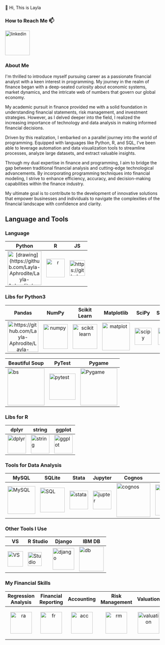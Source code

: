 👋 Hi, This is Layla


### How to Reach Me 📫
[<img width="80" alt="linkedin" src="https://github.com/Layla-Aphrodite/Layla-Aphrodite/assets/163326456/39064f9e-e95a-4445-ab25-0c1b160d3ae9">](https://www.linkedin.com/in/laylayuan/)


### About Me
I'm thrilled to introduce myself pursuing career as a passionate financial analyst with a keen interest in programming. My journey in the realm of finance began with a deep-seated curiosity about economic systems, market dynamics, and the intricate web of numbers that govern our global economy.

My academic pursuit in finance provided me with a solid foundation in understanding financial statements, risk management, and investment strategies. However, as I delved deeper into the field, I realized the increasing importance of technology and data analysis in making informed financial decisions.

Driven by this realization, I embarked on a parallel journey into the world of programming. Equipped with languages like Python, R, and SQL, I've been able to leverage automation and data visualization tools to streamline processes, analyze large datasets, and extract valuable insights.

Through my dual expertise in finance and programming, I aim to bridge the gap between traditional financial analysis and cutting-edge technological advancements. By incorporating programming techniques into financial modeling, I strive to enhance efficiency, accuracy, and decision-making capabilities within the finance industry.

My ultimate goal is to contribute to the development of innovative solutions that empower businesses and individuals to navigate the complexities of the financial landscape with confidence and clarity.

## Language and Tools
### Language
| Python | R | JS |
|:--------:|:----:|:---:|
|<img src="https://github.com/Layla-Aphrodite/Layla-Aphrodite/assets/163326456/a9aa6213-2c70-40dc-8367-f194f1f585d4.png" alt="[drawing](https://github.com/Layla-Aphrodite/Layla-Aphrodite/assets/163326456/a9aa6213-2c70-40dc-8367-f194f1f585d4.png)" width="110"/> |<img width="60" alt="r" src="https://github.com/Layla-Aphrodite/Layla-Aphrodite/assets/163326456/51b42f88-08b7-47a2-989e-59dc92dd95f5)">| <img src="https://github.com/Layla-Aphrodite/Layla-Aphrodite/assets/163326456/0c7e8855-8753-45ba-ae3c-e1a724dd24eb.png" alt="https://github.com/Layla-Aphrodite/Layla-Aphrodite/assets/163326456/0c7e8855-8753-45ba-ae3c-e1a724dd24eb.png" width="50"/>


### Libs for Python3
| Pandas | NumPy | Scikit Learn|  Matplotlib | SciPy | Seaborn| Statsmodels| Folium | Plotly |
|:--------:|:-------:|:----------------:|:------------:|:-------:|:--------:|:--------:| :--:| :--: |
| <img src="https://github.com/Layla-Aphrodite/Layla-Aphrodite/assets/163326456/a8114f03-308e-424e-8855-0b2f22693a6a.jpg" alt="https://github.com/Layla-Aphrodite/Layla-Aphrodite/assets/163326456/a8114f03-308e-424e-8855-0b2f22693a6a" width="100"/> | <img width="80" alt="numpy" src="https://github.com/Layla-Aphrodite/Layla-Aphrodite/assets/163326456/86e3c126-462c-443b-9b90-0e1e4424a558"> |<img width="80" alt="scikit learn" src="https://github.com/Layla-Aphrodite/Layla-Aphrodite/assets/163326456/d8a073ba-86b3-4cc4-b8ed-4543b835e355"> | <img width="90" alt="matplot" src="https://github.com/Layla-Aphrodite/Layla-Aphrodite/assets/163326456/d6bf6183-84ee-4460-8bb0-288edcebde18"> | <img width="55" alt="scipy" src="https://github.com/Layla-Aphrodite/Layla-Aphrodite/assets/163326456/a508aac9-172d-46da-9a3f-4bf8dbbbf9fc"> |<img width="55" alt="seaborn" src="https://github.com/Layla-Aphrodite/Layla-Aphrodite/assets/163326456/eeb95961-f2aa-486b-9c59-b66d864944a1"> | <img width="47" alt="statsmodel" src="https://github.com/Layla-Aphrodite/Layla-Aphrodite/assets/163326456/b793887e-e678-4e54-8252-9bfbd61ec088"> |<img width="30" alt="folium_logo" src="https://github.com/Layla-Aphrodite/Layla-Aphrodite/assets/163326456/586877f2-01fd-4198-aa61-9a34b4df0ad1"> | <img width="90" alt="plotly_phidgets" src="https://github.com/Layla-Aphrodite/Layla-Aphrodite/assets/163326456/e500e9f1-8f65-4d9d-90aa-d61085ad4722"> |


|Beautiful Soup | PyTest | Pygame |
|---|----| ---|
| <img width="120" alt="bs" src="https://github.com/Layla-Aphrodite/Layla-Aphrodite/assets/163326456/56230162-f8e6-488d-9e60-5caf6a04017e"> | <img width="85" alt="pytest" src="https://github.com/Layla-Aphrodite/Layla-Aphrodite/assets/163326456/c080f4a5-2a5d-497e-ab20-69cd2a7e3522"> | <img width="120" alt="Pygame" src="https://github.com/Layla-Aphrodite/Layla-Aphrodite/assets/163326456/14828c94-05a7-417f-a312-d143d857eec7">|

### Libs for R
| dplyr | string | ggplot | 
|--------|-------|----------------|
|<img width="60" alt="dplyr" src="https://github.com/Layla-Aphrodite/Layla-Aphrodite/assets/163326456/05a5f8dd-cd34-442a-aa29-ef0aff5e42f0">|<img width="60" alt="string" src="https://github.com/Layla-Aphrodite/Layla-Aphrodite/assets/163326456/47b3bbb6-a0a9-4532-a73b-eafc4aa405ea">|<img width="60" alt="ggplot" src="https://github.com/Layla-Aphrodite/Layla-Aphrodite/assets/163326456/f5733d4c-8b1e-4f04-a296-0593712f73ee">|


### Tools for Data Analysis
| MySQL | SQLite | Stata | Jupyter | Cognos | Power BI |
|-------|-----|-------|---------|--------|----------|
| <img width="90" alt="MySQL" src="https://github.com/Layla-Aphrodite/Layla-Aphrodite/assets/163326456/d45517c3-617d-4cd8-a09f-c225892aa3b7">|<img width="80" alt="SQL" src="https://github.com/Layla-Aphrodite/Layla-Aphrodite/assets/163326456/40cac9f7-629c-4a7e-b73e-c79e220bd257"> |<img width="60" alt="stata" src="https://github.com/Layla-Aphrodite/Layla-Aphrodite/assets/163326456/385f8a46-73e4-4fb5-9bd4-66f5a29be900"> |<img width="60" alt="jupter" src="https://github.com/Layla-Aphrodite/Layla-Aphrodite/assets/163326456/607ec62f-a545-4755-9e59-72f6452b9911">|<img width="110" alt="cognos" src="https://github.com/Layla-Aphrodite/Layla-Aphrodite/assets/163326456/7cf81de4-3fbc-470f-af1e-107538e04cac">|<img width="100" alt="power bi" src="https://github.com/Layla-Aphrodite/Layla-Aphrodite/assets/163326456/fda90c8d-05db-4285-804e-5a802363c73b">|


### Other Tools I Use
| VS | R Studio | Django | IBM DB |
|----|--------|--------|----------|
|<img width="50" alt="VS" src="https://github.com/Layla-Aphrodite/Layla-Aphrodite/assets/163326456/9a706aa6-717c-4757-a5e7-d67b6ac04728">|<img width="45" alt="Studio" src="https://github.com/Layla-Aphrodite/Layla-Aphrodite/assets/163326456/140865ca-519a-41b9-afce-2e859f7f8726">|<img width="70" alt="django" src="https://github.com/Layla-Aphrodite/Layla-Aphrodite/assets/163326456/249c9054-9e6c-4b8b-acf5-642a60894479">| <img width='80' alt='db' src='https://github.com/Layla-Aphrodite/Layla-Aphrodite/assets/163326456/1e4a9edf-4c6c-4819-8845-e43cfc2421cc'> |


### My Financial Skills
| Regression Analysis | Financial Reporting | Accounting | Risk Management | Valuation | Project Evaluation | Singapore Taxation | Audit |
|:---------------------:|:---------------------:|:------------:|:-----------------:|:-----------:|:--------------------:|:-------------------:|:-------:|
|<img width="70" alt='ra' src='https://github.com/Layla-Aphrodite/Layla-Aphrodite/assets/163326456/5744c903-5aeb-47a0-b15f-059f3899837d'>| <img width='70' alt='fr' src='https://github.com/Layla-Aphrodite/Layla-Aphrodite/assets/163326456/f76346e2-fb08-4758-b357-007883597b89'> |<img width='70' alt='acc' src='https://github.com/Layla-Aphrodite/Layla-Aphrodite/assets/163326456/5cb23b82-c657-4de9-9192-b794325d7c47'> |<img width='70' alt='rm' src='https://github.com/Layla-Aphrodite/Layla-Aphrodite/assets/163326456/1db5febc-5846-481e-996b-bf9f597c39f9'> |<img width='70' alt='valuation' src='https://github.com/Layla-Aphrodite/Layla-Aphrodite/assets/163326456/cafadde5-54a5-49b0-89bd-5173d6173128'> |<img width='70' alt='pe' src='https://github.com/Layla-Aphrodite/Layla-Aphrodite/assets/163326456/9e264545-de87-4259-9df5-103ea45ea242'> |<img width='70' alt='tax' src='https://github.com/Layla-Aphrodite/Layla-Aphrodite/assets/163326456/fcc94d0c-170d-4fb0-b0b3-a2e80b80191b'>|<img width='100' alt='audit' src='https://github.com/Layla-Aphrodite/Layla-Aphrodite/assets/163326456/42943653-80c3-4f1e-b443-25ddf6dd5afe'> |



<!---
Layla-Aphrodite/Layla-Aphrodite is a ✨ special ✨ repository because its `README.md` (this file) appears on your GitHub profile.
You can click the Preview link to take a look at your changes.
--->
